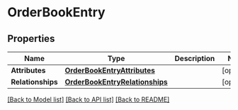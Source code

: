# OrderBookEntry

## Properties
Name | Type | Description | Notes
------------ | ------------- | ------------- | -------------
**Attributes** | [**OrderBookEntryAttributes**](OrderBookEntryAttributes.md) |  | [optional] 
**Relationships** | [**OrderBookEntryRelationships**](OrderBookEntryRelationships.md) |  | [optional] 

[[Back to Model list]](../README.md#documentation-for-models) [[Back to API list]](../README.md#documentation-for-api-endpoints) [[Back to README]](../README.md)


